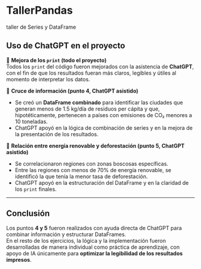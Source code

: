 # TallerPandas

taller de Series y DataFrame

## Uso de ChatGPT en el proyecto

🔹 **Mejora de los `print` (todo el proyecto)**  
Todos los `print` del código fueron mejorados con la asistencia de **ChatGPT**, con el fin de que los resultados fueran más claros, legibles y útiles al momento de interpretar los datos.

🔹 **Cruce de información (punto 4, ChatGPT asistido)**

- Se creó un **DataFrame combinado** para identificar las ciudades que generan menos de 1.5 kg/día de residuos per cápita y que, hipotéticamente, pertenecen a países con emisiones de CO₂ menores a 10 toneladas.
- ChatGPT apoyó en la lógica de combinación de series y en la mejora de la presentación de los resultados.

🔹 **Relación entre energía renovable y deforestación (punto 5, ChatGPT asistido)**

- Se correlacionaron regiones con zonas boscosas específicas.
- Entre las regiones con menos de 70% de energía renovable, se identificó la que tenía la menor tasa de deforestación.
- ChatGPT apoyó en la estructuración del DataFrame y en la claridad de los `print` finales.

---

## Conclusión

Los puntos **4 y 5** fueron realizados con ayuda directa de ChatGPT para combinar información y estructurar DataFrames.  
En el resto de los ejercicios, la lógica y la implementación fueron desarrolladas de manera individual como práctica de aprendizaje, con apoyo de IA únicamente para **optimizar la legibilidad de los resultados impresos**.
